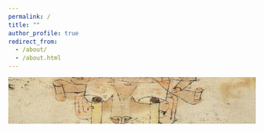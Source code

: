 ```yaml
---
permalink: /
title: ""
author_profile: true
redirect_from: 
  - /about/
  - /about.html
---
```


<img src="/images/1200px-Klee-angelus-novus.png" width="625" height="95">

